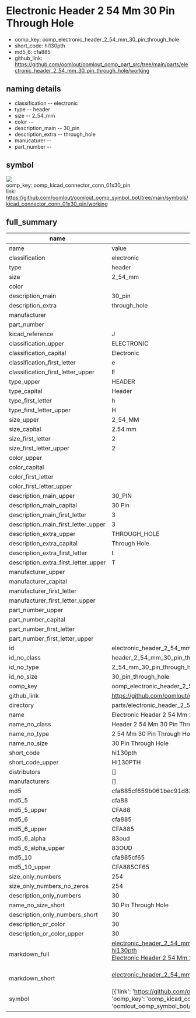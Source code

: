 # Electronic Header 2 54 Mm 30 Pin Through Hole

  
* oomp_key: oomp_electronic_header_2_54_mm_30_pin_through_hole 
* short_code: hi130pth
* md5_6: cfa885  
* github_link: https://github.com/oomlout/oomlout_oomp_part_src/tree/main/parts/electronic_header_2_54_mm_30_pin_through_hole/working  
## naming details
* classification -- electronic
* type -- header
* size -- 2_54_mm
* color -- 
* description_main -- 30_pin
* description_extra -- through_hole
* manucaturer -- 
* part_number -- 



## symbol

![](symbol/{index}}/working/working_600.png)  
oomp_key: oomp_kicad_connector_conn_01x30_pin  
link: https://github.com/oomlout/oomlout_oomp_symbol_bot/tree/main/symbols/kicad_connector_conn_01x30_pin/working  


## full_summary
| name | value | 
| --- | --- | 
| name | value | 
| classification | electronic | 
| type | header | 
| size | 2_54_mm | 
| color |  | 
| description_main | 30_pin | 
| description_extra | through_hole | 
| manufacturer |  | 
| part_number |  | 
| kicad_reference | J | 
| classification_upper | ELECTRONIC | 
| classification_capital | Electronic | 
| classification_first_letter | e | 
| classification_first_letter_upper | E | 
| type_upper | HEADER | 
| type_capital | Header | 
| type_first_letter | h | 
| type_first_letter_upper | H | 
| size_upper | 2_54_MM | 
| size_capital | 2.54 mm | 
| size_first_letter | 2 | 
| size_first_letter_upper | 2 | 
| color_upper |  | 
| color_capital |  | 
| color_first_letter |  | 
| color_first_letter_upper |  | 
| description_main_upper | 30_PIN | 
| description_main_capital | 30 Pin | 
| description_main_first_letter | 3 | 
| description_main_first_letter_upper | 3 | 
| description_extra_upper | THROUGH_HOLE | 
| description_extra_capital | Through Hole | 
| description_extra_first_letter | t | 
| description_extra_first_letter_upper | T | 
| manufacturer_upper |  | 
| manufacturer_capital |  | 
| manufacturer_first_letter |  | 
| manufacturer_first_letter_upper |  | 
| part_number_upper |  | 
| part_number_capital |  | 
| part_number_first_letter |  | 
| part_number_first_letter_upper |  | 
| id | electronic_header_2_54_mm_30_pin_through_hole | 
| id_no_class | header_2_54_mm_30_pin_through_hole | 
| id_no_type | 2_54_mm_30_pin_through_hole | 
| id_no_size | 30_pin_through_hole | 
| oomp_key | oomp_electronic_header_2_54_mm_30_pin_through_hole | 
| github_link | https://github.com/oomlout/oomlout_oomp_part_src/tree/main/parts/electronic_header_2_54_mm_30_pin_through_hole/working | 
| directory | parts/electronic_header_2_54_mm_30_pin_through_hole | 
| name | Electronic Header 2 54 Mm 30 Pin Through Hole | 
| name_no_class | Header 2 54 Mm 30 Pin Through Hole | 
| name_no_type | 2 54 Mm 30 Pin Through Hole | 
| name_no_size | 30 Pin Through Hole | 
| short_code | hi130pth | 
| short_code_upper | HI130PTH | 
| distributors | [] | 
| manufacturers | [] | 
| md5 | cfa885cf659b061bec91d83d6ac0a002 | 
| md5_5 | cfa88 | 
| md5_5_upper | CFA88 | 
| md5_6 | cfa885 | 
| md5_6_upper | CFA885 | 
| md5_6_alpha | 83oud | 
| md5_6_alpha_upper | 83OUD | 
| md5_10 | cfa885cf65 | 
| md5_10_upper | CFA885CF65 | 
| size_only_numbers | 254 | 
| size_only_numbers_no_zeros | 254 | 
| description_only_numbers | 30 | 
| name_no_size_short | 30 Pin Through Hole | 
| description_only_numbers_short | 30 | 
| description_or_color | 30 | 
| description_or_color_upper | 30 | 
| markdown_full | [electronic_header_2_54_mm_30_pin_through_hole](https://github.com/oomlout/oomlout_oomp_part_src/tree/main/parts/electronic_header_2_54_mm_30_pin_through_hole/working)<br>[hi130pth](https://github.com/oomlout/oomlout_oomp_part_src/tree/main/parts/electronic_header_2_54_mm_30_pin_through_hole/working)<br>[Electronic Header 2 54 Mm 30 Pin Through Hole](https://github.com/oomlout/oomlout_oomp_part_src/tree/main/parts/electronic_header_2_54_mm_30_pin_through_hole/working)<br><br> | 
| markdown_short | [electronic_header_2_54_mm_30_pin_through_hole](https://github.com/oomlout/oomlout_oomp_part_src/tree/main/parts/electronic_header_2_54_mm_30_pin_through_hole/working)<br><br> | 
| symbol | [{'link': 'https://github.com/oomlout/oomlout_oomp_symbol_bot/tree/main/symbols/kicad_connector_conn_01x30_pin', 'oomp_key': 'oomp_kicad_connector_conn_01x30_pin', 'directory': 'oomlout_oomp_symbol_bot/symbols/kicad_connector_conn_01x30_pin//working/working.kicad_sym', 'index': 0}] | 
